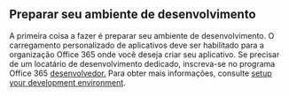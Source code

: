 ## <a name="prepare-your-development-environment"></a>Preparar seu ambiente de desenvolvimento

A primeira coisa a fazer é preparar seu ambiente de desenvolvimento. O carregamento personalizado de aplicativos deve ser habilitado para a organização Office 365 onde você deseja criar seu aplicativo. Se precisar de um locatário de desenvolvimento dedicado, inscreva-se no programa Office 365 [desenvolvedor.](https://developer.microsoft.com/office/dev-program) Para obter mais informações, consulte [setup your development environment](~/concepts/build-and-test/prepare-your-o365-tenant.md).